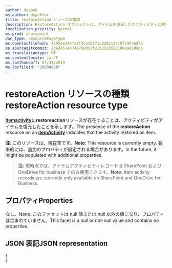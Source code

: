 ```yaml
---
author: daspek
ms.author: dspektor
title: restoreAction リソースの種類
description: RestoreAction オブジェクトは、アイテムを復元したアクティビティに関する情報を提供します。
localization_priority: Normal
ms.prod: sharepoint
doc_type: resourcePageType
ms.openlocfilehash: 1395ee284fa2f3ca16371c8282124c07c9b4bd73
ms.sourcegitcommit: 2c62457e57467b8d50f21b255b553106a9a5d8d6
ms.translationtype: MT
ms.contentlocale: ja-JP
ms.lasthandoff: 07/31/2019
ms.locfileid: "36034658"
---
```

# <a name="restoreaction-resource-type"></a><span data-ttu-id="1aa7c-103">restoreAction リソースの種類</span><span class="sxs-lookup"><span data-stu-id="1aa7c-103">restoreAction resource type</span></span>

<span data-ttu-id="1aa7c-104">[**Itemactivity**][activity]に**restoreaction**リソースが存在することは、アクティビティがアイテムを復元したことを示します。</span><span class="sxs-lookup"><span data-stu-id="1aa7c-104">The presence of the **restoreAction** resource on an [**itemActivity**][activity] indicates that the activity restored an item.</span></span>

<span data-ttu-id="1aa7c-105">**注**: このリソースは、現在空です。</span><span class="sxs-lookup"><span data-stu-id="1aa7c-105">**Note**: This resource is currently empty.</span></span> <span data-ttu-id="1aa7c-106">将来的には、追加のプロパティが設定される場合があります。</span><span class="sxs-lookup"><span data-stu-id="1aa7c-106">In the future, it might be populated with additional properties.</span></span>

><span data-ttu-id="1aa7c-107">**注:** 現時点では、アイテムアクティビティレコードは SharePoint および OneDrive for business でのみ使用できます。</span><span class="sxs-lookup"><span data-stu-id="1aa7c-107">**Note:** Item activity records are currently only available on SharePoint and OneDrive for Business.</span></span>

[activity]: itemactivity.md

## <a name="properties"></a><span data-ttu-id="1aa7c-108">プロパティ</span><span class="sxs-lookup"><span data-stu-id="1aa7c-108">Properties</span></span>

<span data-ttu-id="1aa7c-109">なし。</span><span class="sxs-lookup"><span data-stu-id="1aa7c-109">None.</span></span> <span data-ttu-id="1aa7c-110">このファセットは null 値または null 以外の値になり、プロパティは含まれていません。</span><span class="sxs-lookup"><span data-stu-id="1aa7c-110">This facet is a null or not-null value and contains no properties.</span></span>

## <a name="json-representation"></a><span data-ttu-id="1aa7c-111">JSON 表記</span><span class="sxs-lookup"><span data-stu-id="1aa7c-111">JSON representation</span></span>

<!-- {
  "blockType": "resource",
  "optionalProperties": [ ],
  "@type": "microsoft.graph.restoreAction"
}-->

```json
{
}
```

<!--
{
  "type": "#page.annotation",
  "description": "The RestoreAction object provides information about an activity that restored an item.",
  "keywords": "activities,activity,action,restore,undelete",
  "section": "documentation",
  "tocPath": "Resources/RestoreAction",
  "suppressions": []
}
-->
